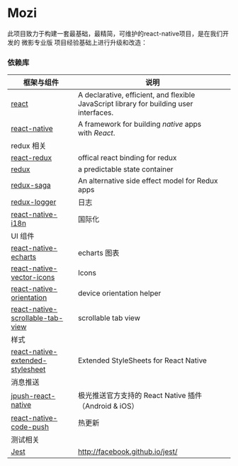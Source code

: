 # Mozi
此项目致力于构建一套最基础，最精简，可维护的react-native项目，是在我们开发的 微影专业版 项目经验基础上进行升级和改造：

### 依赖库

| 框架与组件                                    | 说明                                       |
| ---------------------------------------- | ---------------------------------------- |
| [react](http://facebook.github.io/react) | A declarative, efficient, and flexible JavaScript library for building user interfaces. |
| [react-native](http://facebook.github.io/react-native) | A framework for building *native* apps with *React*. |
| redux 相关                                 |                                          |
| [react-redux](https://github.com/reactjs/react-redux) | offical react binding for redux          |
| [redux]([react-native](http://facebook.github.io/react-native)) | a predictable state container            |
| [redux-saga](https://github.com/yelouafi/redux-saga) | An alternative side effect model for Redux apps |
| [redux-logger](https://github.com/theaqua/redux-logger) | 日志                                       |
| [react-native-i18n](https://github.com/AlexanderZaytsev/react-native-i18n) | 国际化                                      |
| UI 组件                                    |                                          |
| [react-native-echarts](https://github.com/somonus/react-native-echarts) | echarts 图表                               |
| [react-native-vector-icons](https://github.com/oblador/react-native-vector-icons) | Icons                                    |
| [react-native-orientation](https://github.com/yamill/react-native-orientation) | device orientation helper                |
| [react-native-scrollable-tab-view](https://github.com/skv-headless/react-native-scrollable-tab-view) | scrollable tab view|
| 样式                                       |                                          |
| [react-native-extended-stylesheet](https://github.com/vitalets/react-native-extended-stylesheet) | Extended StyleSheets for React Native    |
| 消息推送                                     |                                          |
| [jpush-react-native](https://github.com/jpush/jpush-react-native) | 极光推送官方支持的 React Native 插件（Android & iOS） |
| [react-native-code-push](https://github.com/Microsoft/react-native-code-push) | 热更新                                      |
| 测试相关                                     |                                          |
| [Jest](http://facebook.github.io/jest/)  | http://facebook.github.io/jest/
